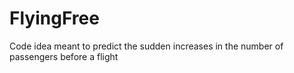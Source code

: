 # FlyingFree
Code idea meant to predict the sudden increases in the number of passengers before a flight
